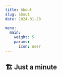 ```yaml
---
title: About
slug: about
date: 2024-01-28

menu:
  main:
    weight: 5
    params:
      icon: user
---
```


## 🏗️ Just a minute
